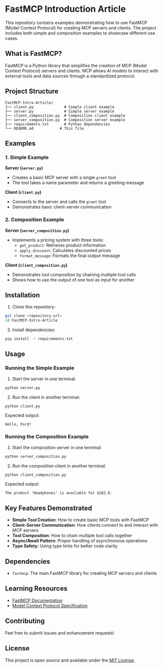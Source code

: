 # FastMCP Introduction Article

This repository contains examples demonstrating how to use FastMCP (Model Context Protocol) for creating MCP servers and clients. The project includes both simple and composition examples to showcase different use cases.

## What is FastMCP?

FastMCP is a Python library that simplifies the creation of MCP (Model Context Protocol) servers and clients. MCP allows AI models to interact with external tools and data sources through a standardized protocol.

## Project Structure

```
FastMCP-Intro-Article/
├── client.py              # Simple client example
├── server.py              # Simple server example
├── client_composition.py  # Composition client example
├── server_composition.py  # Composition server example
├── requirements.txt       # Python dependencies
└── README.md            # This file
```

## Examples

### 1. Simple Example

**Server (`server.py`)**

- Creates a basic MCP server with a single `greet` tool
- The tool takes a name parameter and returns a greeting message

**Client (`client.py`)**

- Connects to the server and calls the `greet` tool
- Demonstrates basic client-server communication

### 2. Composition Example

**Server (`server_composition.py`)**

- Implements a pricing system with three tools:
  - `get_product`: Retrieves product information
  - `apply_discount`: Calculates discounted prices
  - `format_message`: Formats the final output message

**Client (`client_composition.py`)**

- Demonstrates tool composition by chaining multiple tool calls
- Shows how to use the output of one tool as input for another

## Installation

1. Clone this repository:

```bash
git clone <repository-url>
cd FastMCP-Intro-Article
```

2. Install dependencies:

```bash
pip install -r requirements.txt
```

## Usage

### Running the Simple Example

1. Start the server in one terminal:

```bash
python server.py
```

2. Run the client in another terminal:

```bash
python client.py
```

Expected output:

```
Hello, Ford!
```

### Running the Composition Example

1. Start the composition server in one terminal:

```bash
python server_composition.py
```

2. Run the composition client in another terminal:

```bash
python client_composition.py
```

Expected output:

```
The product 'Headphones' is available for $102.0.
```

## Key Features Demonstrated

- **Simple Tool Creation**: How to create basic MCP tools with FastMCP
- **Client-Server Communication**: How clients connect to and interact with MCP servers
- **Tool Composition**: How to chain multiple tool calls together
- **Async/Await Pattern**: Proper handling of asynchronous operations
- **Type Safety**: Using type hints for better code clarity

## Dependencies

- `fastmcp`: The main FastMCP library for creating MCP servers and clients

## Learning Resources

- [FastMCP Documentation](https://fastmcp.com)
- [Model Context Protocol Specification](https://modelcontextprotocol.io)

## Contributing

Feel free to submit issues and enhancement requests!

## License

This project is open source and available under the [MIT License](LICENSE).
